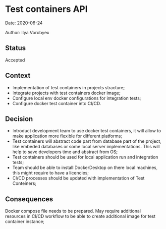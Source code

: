 # Test containers API

Date: 2020-06-24

Author: Ilya Vorobyeu

## Status
Accepted
## Context

- Implementation of test containers in projects stracture;
- Integrate projects with test containers docker image;
- Configure local env docker configurations for integration tests;
- Configure docker test container into CI/CD.

## Decision

- Introduct development team to use docker test containers, it will allow to make application more flexible for different platforms;
- Test containers will abstract code part from database part of the project, like embeded databases or some local server implementations. This will help to save developers time and abstract from OS;
- Test containers should be used for local application run and integration tests;
- Team should be able to install DockerDesktop on there local machines, this might require to have a licencies;
- CI/CD processes should be updated with implementation of Test Conteiners;

## Consequences

Docker compose file needs to be prepared. May require additional resources in CI/CD workflow to be able to create additional image for test container instance;

